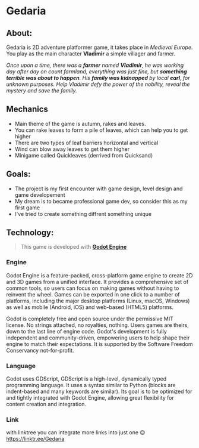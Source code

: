 ﻿# Gedaria


## About:

Gedaria is 2D adventure platformer game, it takes place in *Medieval Europe*. You play as the main character **Vladimir** a simple villager and farmer.

*Once upon a time, there was a **farmer** named **Vladimir**, he was working day after day on count farmland, everything was just fine, but **something terrible 
was about to happen**. His **family was kidnapped** by local **earl**, for unknown purposes. Help Vladimir defy the power of the nobility, reveal the mystery and save the family.*

## Mechanics
* Main theme of the game is autumn, rakes and leaves.
* You can rake leaves to form a pile of leaves, which can help you to get higher
* There are two types of leaf barriers horizontal and vertical
* Wind can blow away leaves to get them higher
* Minigame called Quickleaves (derrived from Quicksand)

## Goals:
* The project is my first encounter with game design, level design and game developement
* My dream is to became professional game dev, so consider this as my first game
* I've tried to create something diffrent something unique


## Technology:
> This game is developed with [**Godot Engine**](https://godotengine.org/)

### Engine

Godot Engine is a feature-packed, cross-platform game engine to create 2D and 3D games from a unified interface. It provides a comprehensive set of common tools, so users can focus on making games without having to reinvent the wheel. Games can be exported in one click to a number of platforms, including the major desktop platforms (Linux, macOS, Windows) as well as mobile (Android, iOS) and web-based (HTML5) platforms.

Godot is completely free and open source under the permissive MIT license. No strings attached, no royalties, nothing. Users games are theirs, down to the last line of engine code. Godot's development is fully independent and community-driven, empowering users to help shape their engine to match their expectations. It is supported by the Software Freedom Conservancy not-for-profit.

### Language
Godot uses GDScript, GDScript is a high-level, dynamically typed programming language. It uses a syntax similar to Python (blocks are indent-based and many keywords are similar). Its goal is to be optimized for and tightly integrated with Godot Engine, allowing great flexibility for content creation and integration.


### Link
with linktree you can integrate more links into just one 😉
https://linktr.ee/Gedaria
